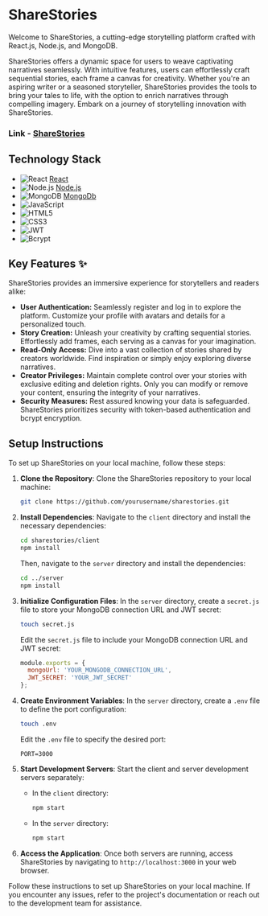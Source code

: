 # ShareStories

Welcome to ShareStories, a cutting-edge storytelling platform crafted with React.js, Node.js, and MongoDB.

ShareStories offers a dynamic space for users to weave captivating narratives seamlessly. With intuitive features, users can effortlessly craft sequential stories, each frame a canvas for creativity. Whether you're an aspiring writer or a seasoned storyteller, ShareStories provides the tools to bring your tales to life, with the option to enrich narratives through compelling imagery. Embark on a journey of storytelling innovation with ShareStories.

### Link - [ShareStories](http://share-stories-online.netlify.app/)

##  Technology Stack

- ![React](https://img.shields.io/badge/React-2021-blue.svg) [React](https://reactjs.org/)
- ![Node.js](https://img.shields.io/badge/Node.js-v18.8.0-green.svg) [Node.js](https://nodejs.org/en/)
- ![MongoDB](https://img.shields.io/badge/MongoDB-v6.0.0-light-green.svg) [MongoDb](https://www.mongodb.com/)
- ![JavaScript](https://img.shields.io/badge/JavaScript-ES6-yellow)
- ![HTML5](https://img.shields.io/badge/HTML5-semantic-orange)
- ![CSS3](https://img.shields.io/badge/CSS3-responsive-blue)
- ![JWT](https://img.shields.io/badge/JWT-token-orange)
- ![Bcrypt](https://img.shields.io/badge/Bcrypt-encryption-yellowgreen)

## Key Features ✨

ShareStories provides an immersive experience for storytellers and readers alike:

- **User Authentication:** Seamlessly register and log in to explore the platform. Customize your profile with avatars and details for a personalized touch.
- **Story Creation:** Unleash your creativity by crafting sequential stories. Effortlessly add frames, each serving as a canvas for your imagination.
- **Read-Only Access:** Dive into a vast collection of stories shared by creators worldwide. Find inspiration or simply enjoy exploring diverse narratives.
- **Creator Privileges:** Maintain complete control over your stories with exclusive editing and deletion rights. Only you can modify or remove your content, ensuring the integrity of your narratives.
- **Security Measures:** Rest assured knowing your data is safeguarded. ShareStories prioritizes security with token-based authentication and bcrypt encryption.

## Setup Instructions

To set up ShareStories on your local machine, follow these steps:

1. **Clone the Repository**: Clone the ShareStories repository to your local machine:

    ```bash
    git clone https://github.com/yourusername/sharestories.git
    ```

2. **Install Dependencies**: Navigate to the `client` directory and install the necessary dependencies:

    ```bash
    cd sharestories/client
    npm install
    ```

    Then, navigate to the `server` directory and install the dependencies:

    ```bash
    cd ../server
    npm install
    ```

3. **Initialize Configuration Files**: In the `server` directory, create a `secret.js` file to store your MongoDB connection URL and JWT secret:

    ```bash
    touch secret.js
    ```

    Edit the `secret.js` file to include your MongoDB connection URL and JWT secret:

    ```javascript
    module.exports = {
      mongoUrl: 'YOUR_MONGODB_CONNECTION_URL',
      JWT_SECRET: 'YOUR_JWT_SECRET'
    };
    ```

4. **Create Environment Variables**: In the `server` directory, create a `.env` file to define the port configuration:

    ```bash
    touch .env
    ```

    Edit the `.env` file to specify the desired port:

    ```plaintext
    PORT=3000
    ```

5. **Start Development Servers**: Start the client and server development servers separately:

    - In the `client` directory:

      ```bash
      npm start
      ```

    - In the `server` directory:

      ```bash
      npm start
      ```

6. **Access the Application**: Once both servers are running, access ShareStories by navigating to `http://localhost:3000` in your web browser.

Follow these instructions to set up ShareStories on your local machine. If you encounter any issues, refer to the project's documentation or reach out to the development team for assistance.
